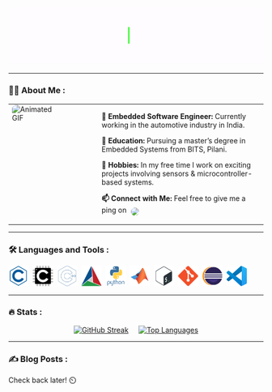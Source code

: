 <div id="header" align="center">
  <img src="Hello_Animation_GiF.gif" width="auto" height="auto" alt="Hello Animation"/>
</div>

---

### :woman_technologist: About Me :
<table style="width: 100%; table-layout: fixed; border-collapse: collapse; border: none;">
  <tr>
    <td style="width: 150px; padding-right: 20px; vertical-align: top; border: none;">
      <img src="https://media.giphy.com/media/tT2FEbKu63KxdFubmY/giphy.gif" width="100" style="display: block; border-radius: 8px;" alt="Animated GIF">
    </td>
    <td style="vertical-align: top; border: none;">
      <p><strong>🚗 Embedded Software Engineer:</strong> Currently working in the automotive industry in India.</p>
      <p><strong>🌱 Education:</strong> Pursuing a master’s degree in Embedded Systems from BITS, Pilani.</p>
      <p><strong>🍕 Hobbies:</strong> In my free time I work on exciting projects involving sensors & microcontroller-based systems.</p>
      <p><strong>📫 Connect with Me:</strong> Feel free to give me a ping on
      <a href="https://www.linkedin.com/in/adinr/" style="display: inline-block; vertical-align: middle;">
        <img src="https://img.shields.io/badge/LinkedIn-blue?style=for-the-badge&logo=linkedin&logoColor=white" width="68" style="border-radius: 20px; vertical-align: middle; margin-left: 5px;">
      </a></p>
    </td>
  </tr>
</table>

---

### :hammer_and_wrench: Languages and Tools :
<div>
  <img src="https://github.com/devicons/devicon/blob/master/icons/c/c-line.svg" title="C" alt="C" width="40" height="40"/>&nbsp;
  <img src="https://github.com/devicons/devicon/blob/master/icons/embeddedc/embeddedc-original.svg" title="embC" alt="embC" width="40" height="40"/>&nbsp;
  <img src="https://github.com/devicons/devicon/blob/master/icons/cplusplus/cplusplus-line.svg" title="C++" alt="C++" width="40" height="40"/>&nbsp;
  <img src="https://github.com/devicons/devicon/blob/master/icons/cmake/cmake-original.svg" title="cmake" alt="cmake" width="40" height="40"/>&nbsp;
  <img src="https://github.com/devicons/devicon/blob/master/icons/python/python-original-wordmark.svg" title="Python" alt="Python" width="40" height="40"/>&nbsp;
  <img src="https://github.com/devicons/devicon/blob/master/icons/matlab/matlab-original.svg" title="matlab" alt="matlab" width="40" height="40"/>&nbsp;
  <img src="https://github.com/devicons/devicon/blob/master/icons/bash/bash-original.svg" title="bash" alt="bash" width="40" height="40"/>&nbsp;
  <img src="https://github.com/devicons/devicon/blob/master/icons/git/git-original.svg" title="git" alt="git" width="40" height="40"/>&nbsp;
  <img src="https://github.com/devicons/devicon/blob/master/icons/eclipse/eclipse-original.svg" title="eclipse" alt="eclipse" width="40" height="40"/>&nbsp;
  <img src="https://github.com/devicons/devicon/blob/master/icons/vscode/vscode-original.svg" title="vscode" alt="vscode" width="40" height="40"/>&nbsp;
</div>

---

### 🔥 Stats :
<div style="display: flex; justify-content: center; gap: 20px;">
  <a href="https://git.io/streak-stats">
    <img src="https://github-readme-streak-stats.herokuapp.com?user=anr2311&theme=flag-india" alt="GitHub Streak" width="700" height="300"/>
  </a>
  <a href="https://github.com/anuraghazra/github-readme-stats">
    <img src="https://github-readme-stats.vercel.app/api/top-langs/?username=anr2311" alt="Top Languages" width="300" height="280"/>
  </a>
</div>


---

### ✍️ Blog Posts :

Check back later! ⏲️
